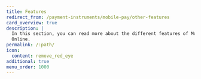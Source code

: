 ```yaml
---
title: Features
redirect_from: /payment-instruments/mobile-pay/other-features
card_overview: true
description: |
  In this section, you can read more about the different features of MobilePay
  Online.
permalink: /:path/
icon:
  content: remove_red_eye
additional: true
menu_order: 1000
---
```

